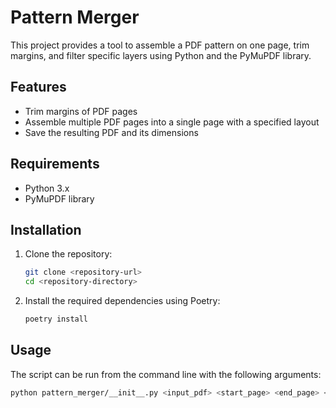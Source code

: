 # Pattern Merger

This project provides a tool to assemble a PDF pattern on one page, trim margins, and filter specific layers using Python and the PyMuPDF library.

## Features

- Trim margins of PDF pages
- Assemble multiple PDF pages into a single page with a specified layout
- Save the resulting PDF and its dimensions

## Requirements

- Python 3.x
- PyMuPDF library

## Installation

1. Clone the repository:
    ```sh
    git clone <repository-url>
    cd <repository-directory>
    ```

2. Install the required dependencies using Poetry:
    ```sh
    poetry install
    ```

## Usage

The script can be run from the command line with the following arguments:

```sh
python pattern_merger/__init__.py <input_pdf> <start_page> <end_page> <rows> <output_pdf>
